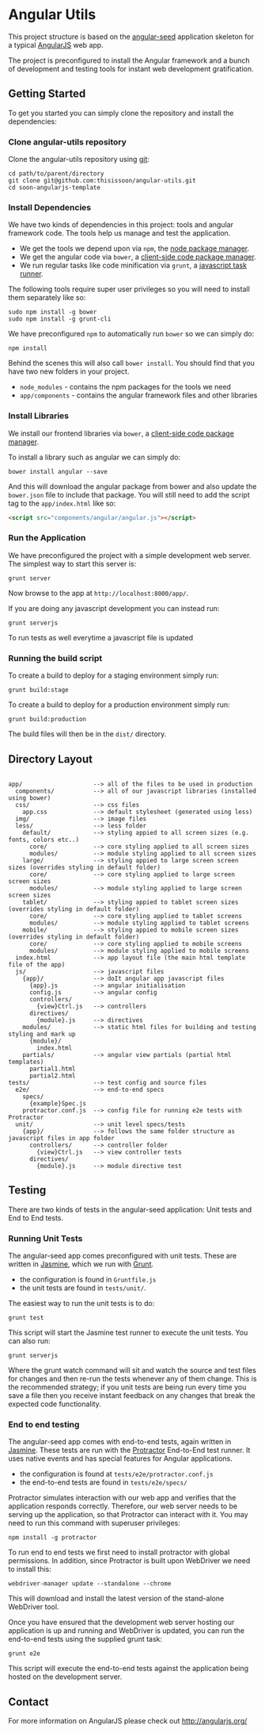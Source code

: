 # Angular Utils

This project structure is based on the [angular-seed](https://github.com/angular/angular-seed) application skeleton for a typical [AngularJS](http://angularjs.org/) web app.

The project is preconfigured to install the Angular framework and a bunch of development and testing tools for instant web development gratification.


## Getting Started

To get you started you can simply clone the repository and install the dependencies:

### Clone angular-utils repository

Clone the angular-utils repository using [git][git]:

```
cd path/to/parent/directory
git clone git@github.com:thisissoon/angular-utils.git
cd soon-angularjs-template
```


### Install Dependencies

We have two kinds of dependencies in this project: tools and angular framework code.  The tools help us manage and test the application.

* We get the tools we depend upon via `npm`, the [node package manager][npm].
* We get the angular code via `bower`, a [client-side code package manager][bower].
* We run regular tasks like code minification via `grunt`, a [javascript task runner][grunt].


The following tools require super user privileges so you will need to install them separately like so:

```
sudo npm install -g bower 
sudo npm install -g grunt-cli
```

We have preconfigured `npm` to automatically run `bower` so we can simply do:

```
npm install
```

Behind the scenes this will also call `bower install`.  You should find that you have two new
folders in your project.

* `node_modules` - contains the npm packages for the tools we need
* `app/components` - contains the angular framework files and other libraries

### Install Libraries

We install our frontend libraries via `bower`, a [client-side code package manager][bower].

To install a library such as angular we can simply do:

```
bower install angular --save
```

And this will download the angular package from bower and also update the `bower.json` file to include that package. You will still need to add the script tag to the `app/index.html` like so:

```html
<script src="components/angular/angular.js"></script>
```

### Run the Application

We have preconfigured the project with a simple development web server.  The simplest way to start
this server is:

```
grunt server
```

Now browse to the app at `http://localhost:8000/app/`.

If you are doing any javascript development you can instead run:

```
grunt serverjs
```

To run tests as well everytime a javascript file is updated

### Running the build script

To create a build to deploy for a staging environment simply run: 

```
grunt build:stage
```

To create a build to deploy for a production environment simply run: 

```
grunt build:production
```

The build files will then be in the `dist/` directory.


## Directory Layout

```

app/                    --> all of the files to be used in production
  components/           --> all of our javascript libraries (installed using bower)
  css/                  --> css files
    app.css             --> default stylesheet (generated using less)
  img/                  --> image files
  less/                 --> less folder
    default/            --> styling appied to all screen sizes (e.g. fonts, colors etc..)
      core/             --> core styling applied to all screen sizes 
      modules/          --> module styling applied to all screen sizes
    large/              --> styling appied to large screen screen sizes (overrides styling in default folder)
      core/             --> core styling applied to large screen screen sizes
      modules/          --> module styling applied to large screen screen sizes 
    tablet/             --> styling appied to tablet screen sizes (overrides styling in default folder)
      core/             --> core styling applied to tablet screens 
      modules/          --> module styling applied to tablet screens
    mobile/             --> styling appied to mobile screen sizes (overrides styling in default folder)
      core/             --> core styling applied to mobile screens 
      modules/          --> module styling applied to mobile screens  
  index.html            --> app layout file (the main html template file of the app)
  js/                   --> javascript files
    {app}/              --> doIt angular app javascript files
      {app}.js          --> angular initialisation
      config.js         --> angular config
      controllers/
        {view}Ctrl.js   --> controllers
      directives/
        {module}.js     --> directives
    modules/            --> static html files for building and testing styling and mark up
      {module}/
        index.html
    partials/           --> angular view partials (partial html templates)
      partial1.html
      partial2.html
tests/                  --> test config and source files
  e2e/                  --> end-to-end specs
    specs/              
      {example}Spec.js
    protractor.conf.js  --> config file for running e2e tests with Protractor
  unit/                 --> unit level specs/tests
    {app}/              --> follows the same folder structure as javascript files in app folder
      controllers/      --> controller folder
        {view}Ctrl.js   --> view controller tests
      directives/
        {module}.js     --> module directive test

```

## Testing

There are two kinds of tests in the angular-seed application: Unit tests and End to End tests.

### Running Unit Tests

The angular-seed app comes preconfigured with unit tests. These are written in
[Jasmine][jasmine], which we run with [Grunt][grunt].

* the configuration is found in `Gruntfile.js`
* the unit tests are found in `tests/unit/`.

The easiest way to run the unit tests is to do:

```
grunt test
```

This script will start the Jasmine test runner to execute the unit tests. You can also run:

```
grunt serverjs
```

Where the grunt watch command will sit and watch the source and test files for changes and then re-run the tests whenever any of them change.
This is the recommended strategy; if you unit tests are being run every time you save a file then
you receive instant feedback on any changes that break the expected code functionality.


### End to end testing

The angular-seed app comes with end-to-end tests, again written in [Jasmine][jasmine]. These tests
are run with the [Protractor][protractor] End-to-End test runner.  It uses native events and has
special features for Angular applications.

* the configuration is found at `tests/e2e/protractor.conf.js`
* the end-to-end tests are found in `tests/e2e/specs/`

Protractor simulates interaction with our web app and verifies that the application responds
correctly. Therefore, our web server needs to be serving up the application, so that Protractor
can interact with it. You may need to run this command with superuser privileges:

```
npm install -g protractor
```

To run end to end tests we first need to install protractor with global permissions. In addition, since Protractor is built upon WebDriver we need to install this:


```
webdriver-manager update --standalone --chrome
```

This will download and install the latest version of the stand-alone WebDriver tool.

Once you have ensured that the development web server hosting our application is up and running
and WebDriver is updated, you can run the end-to-end tests using the supplied grunt task:

```
grunt e2e
```

This script will execute the end-to-end tests against the application being hosted on the
development server.


## Contact

For more information on AngularJS please check out http://angularjs.org/

[git]: http://git-scm.com/
[bower]: http://bower.io
[npm]: https://www.npmjs.org/
[grunt]: http://gruntjs.com/
[node]: http://nodejs.org
[protractor]: https://github.com/angular/protractor
[jasmine]: http://pivotal.github.com/jasmine/
[karma]: http://karma-runner.github.io
[travis]: https://travis-ci.org/
[http-server]: https://github.com/nodeapps/http-server
